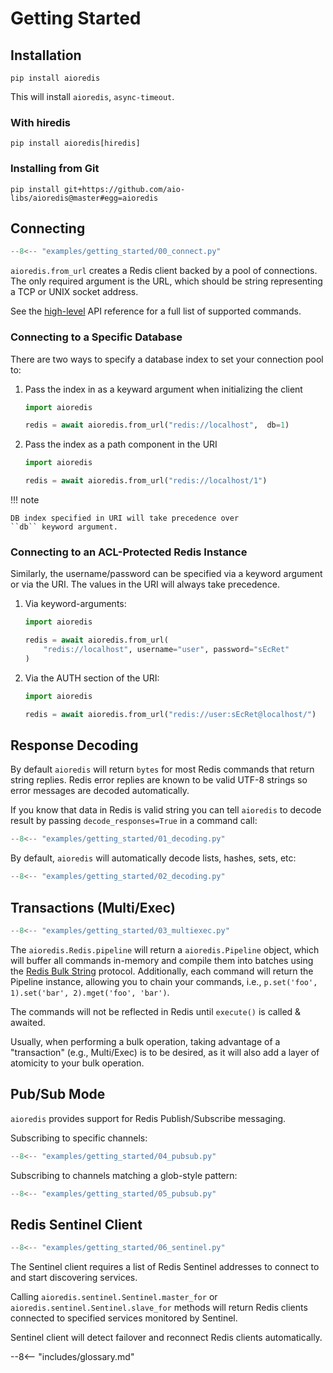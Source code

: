 # Getting Started

## Installation

```shell
pip install aioredis
```

This will install `aioredis`, `async-timeout`.

### With hiredis

```shell
pip install aioredis[hiredis]
```

### Installing from Git

```shell
pip install git+https://github.com/aio-libs/aioredis@master#egg=aioredis
```


## Connecting

```python
--8<-- "examples/getting_started/00_connect.py"
```

`aioredis.from_url` creates a Redis client backed by a pool of connections. The only
required argument is the URL, which should be string representing a TCP or UNIX socket
address.

See the [high-level](api/high-level.md) API reference for a full list of supported
commands.

### Connecting to a Specific Database

There are two ways to specify a database index to set your connection pool to:

1. Pass the index in as a keyward argument when initializing the client
   ```python
   import aioredis

   redis = await aioredis.from_url("redis://localhost",  db=1)
   ```

2. Pass the index as a path component in the URI
   ```python
   import aioredis

   redis = await aioredis.from_url("redis://localhost/1")
   ```

!!! note

    DB index specified in URI will take precedence over
    ``db`` keyword argument.

### Connecting to an ACL-Protected Redis Instance

Similarly, the username/password can be specified via a keyword argument or via the URI.
The values in the URI will always take precedence.

1. Via keyword-arguments:
   ```python
   import aioredis

   redis = await aioredis.from_url(
       "redis://localhost", username="user", password="sEcRet"
   )
   ```

2. Via the AUTH section of the URI:
   ```python
   import aioredis

   redis = await aioredis.from_url("redis://user:sEcRet@localhost/")
   ```


## Response Decoding
By default `aioredis` will return `bytes` for most Redis commands that return string
replies. Redis error replies are known to be valid UTF-8 strings so error messages are
decoded automatically.

If you know that data in Redis is valid string you can tell `aioredis` to decode result
by passing `decode_responses=True` in a command call:

```python
--8<-- "examples/getting_started/01_decoding.py"
```

By default, `aioredis` will automatically decode lists, hashes, sets, etc:

```python
--8<-- "examples/getting_started/02_decoding.py"
```

## Transactions (Multi/Exec)

```python
--8<-- "examples/getting_started/03_multiexec.py"
```

The `aioredis.Redis.pipeline` will return a `aioredis.Pipeline` object, which will
buffer all commands in-memory and compile them into batches using the
[Redis Bulk String](https://redis.io/topics/protocol) protocol. Additionally, each
command will return the Pipeline instance, allowing you to chain your commands,
i.e., `p.set('foo', 1).set('bar', 2).mget('foo', 'bar')`.

The commands will not be reflected in Redis until `execute()` is called & awaited.

Usually, when performing a bulk operation, taking advantage of a "transaction" (e.g.,
Multi/Exec) is to be desired, as it will also add a layer of atomicity to your bulk
operation.


## Pub/Sub Mode

`aioredis` provides support for Redis Publish/Subscribe messaging.

Subscribing to specific channels:

```python
--8<-- "examples/getting_started/04_pubsub.py"
```

Subscribing to channels matching a glob-style pattern:

```python
--8<-- "examples/getting_started/05_pubsub.py"
```

## Redis Sentinel Client

```python
--8<-- "examples/getting_started/06_sentinel.py"
```

The Sentinel client requires a list of Redis Sentinel addresses to connect to and start
discovering services.

Calling `aioredis.sentinel.Sentinel.master_for` or
`aioredis.sentinel.Sentinel.slave_for` methods will return Redis clients connected to
specified services monitored by Sentinel.

Sentinel client will detect failover and reconnect Redis clients automatically.


--8<-- "includes/glossary.md"
